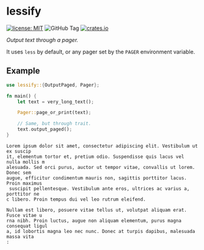 # lessify

[![license: MIT](https://img.shields.io/badge/license-MIT-blue)](https://opensource.org/license/mit)
![GitHub Tag](https://img.shields.io/github/v/tag/qrichert/lessify?sort=semver&filter=*.*.*&label=release)
[![crates.io](https://img.shields.io/crates/d/lessify?logo=rust&logoColor=white&color=orange)](https://crates.io/crates/lessify)

_Output text through a pager._

It uses `less` by default, or any pager set by the `PAGER` environment
variable.

## Example

```rust
use lessify::{OutputPaged, Pager};

fn main() {
    let text = very_long_text();

    Pager::page_or_print(text);

    // Same, but through trait.
    text.output_paged();
}
```

```
Lorem ipsum dolor sit amet, consectetur adipiscing elit. Vestibulum ut ex suscip
it, elementum tortor et, pretium odio. Suspendisse quis lacus vel nulla mollis m
alesuada. Sed orci purus, auctor ut tempor vitae, convallis ut lorem. Donec sem
augue, efficitur condimentum mauris non, sagittis porttitor lacus. Proin maximus
 suscipit pellentesque. Vestibulum ante eros, ultrices ac varius a, porttitor ne
c libero. Proin tempus dui vel leo rutrum eleifend.

Nullam est libero, posuere vitae tellus ut, volutpat aliquam erat. Fusce vitae u
rna nibh. Proin luctus, augue non aliquam elementum, purus magna consequat ligul
a, id lobortis magna leo nec nunc. Donec at turpis dapibus, malesuada massa vita
:
```

